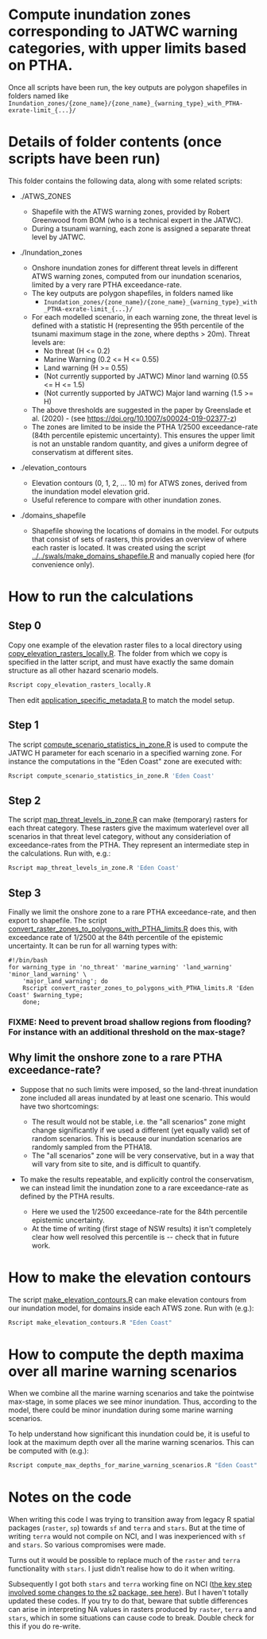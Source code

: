 # Compute inundation zones corresponding to JATWC warning categories, with upper limits based on PTHA.


Once all scripts have been run, the key outputs are polygon shapefiles in folders named like `Inundation_zones/{zone_name}/{zone_name}_{warning_type}_with_PTHA-exrate-limit_{...}/`

# Details of folder contents (once scripts have been run)

This folder contains the following data, along with some related scripts:

* ./ATWS_ZONES 
    * Shapefile with the ATWS warning zones, provided by Robert Greenwood from BOM (who is a technical expert in the JATWC). 
    * During a tsunami warning, each zone is assigned a separate threat level by JATWC. 

* ./Inundation_zones 
    * Onshore inundation zones for different threat levels in different ATWS warning zones, computed from our inundation scenarios, limited by a very rare PTHA exceedance-rate.
    * The key outputs are polygon shapefiles, in folders named like 
        * `Inundation_zones/{zone_name}/{zone_name}_{warning_type}_with_PTHA-exrate-limit_{...}/`
    * For each modelled scenario, in each warning zone, the threat level is defined with a statistic H (representing the 95th percentile of the tsunami maximum stage in the zone, where depths > 20m). Threat levels are:
        * No threat (H <= 0.2)
        * Marine Warning (0.2 <= H <= 0.55)
        * Land warning (H >= 0.55)
        * (Not currently supported by JATWC) Minor land warning (0.55 <= H <= 1.5)
        * (Not currently supported by JATWC) Major land warning (1.5 >= H)
    * The above thresholds are suggested in the paper by Greenslade et al. (2020) - (see https://doi.org/10.1007/s00024-019-02377-z)
    * The zones are limited to be inside the PTHA 1/2500 exceedance-rate (84th percentile epistemic uncertainty). This ensures the upper limit is not an unstable random quantity, and gives a uniform degree of conservatism at different sites.

* ./elevation_contours
    * Elevation contours (0, 1, 2, ... 10 m) for ATWS zones, derived from the inundation model elevation grid. 
    * Useful reference to compare with other inundation zones.

* ./domains_shapefile
    * Shapefile showing the locations of domains in the model. For outputs that consist of sets of rasters, this provides an overview of where each raster is located. It was created using the script [../../swals/make_domains_shapefile.R](../../swals/make_domains_shapefile.R) and manually copied here (for convenience only).

# How to run the calculations

## Step 0
Copy one example of the elevation raster files to a local directory using [copy_elevation_rasters_locally.R](copy_elevation_rasters_locally.R). The folder from which we copy is specified in the latter script, and must have exactly the same domain structure as all other hazard scenario models.
```r
Rscript copy_elevation_rasters_locally.R
```

Then edit [application_specific_metadata.R](application_specific_metadata.R) to match the model setup.

## Step 1
The script [compute_scenario_statistics_in_zone.R](compute_scenario_statistics_in_zone.R) is used to compute the JATWC H parameter for each scenario in a specified warning zone. For instance the computations in the "Eden Coast" zone are executed with:
```r
Rscript compute_scenario_statistics_in_zone.R 'Eden Coast'
```

## Step 2
The script [map_threat_levels_in_zone.R](map_threat_levels_in_zone.R) can make (temporary) rasters for each threat category. These rasters give the maximum waterlevel over all scenarios in that threat level category, without any consideriation of exceedance-rates from the PTHA. They represent an intermediate step in the calculations. Run with, e.g.:
```r
Rscript map_threat_levels_in_zone.R 'Eden Coast'
```

## Step 3
Finally we limit the onshore zone to a rare PTHA exceedance-rate, and then export to shapefile. The script [convert_raster_zones_to_polygons_with_PTHA_limits.R](convert_raster_zones_to_polygons_with_PTHA_limits.R) does this, with exceedance rate of 1/2500 at the 84th percentile of the epistemic uncertainty. It can be run for all warning types with:
```
#!/bin/bash
for warning_type in 'no_threat' 'marine_warning' 'land_warning' 'minor_land_warning' \
    'major_land_warning'; do
    Rscript convert_raster_zones_to_polygons_with_PTHA_limits.R 'Eden Coast' $warning_type;
    done;
```

### FIXME: Need to prevent broad shallow regions from flooding? For instance with an additional threshold on the max-stage?

## Why limit the onshore zone to a rare PTHA exceedance-rate?

* Suppose that no such limits were imposed, so the land-threat inundation zone included all areas inundated by at least one scenario. This would have two shortcomings:
    * The result would not be stable, i.e. the "all scenarios" zone might change significantly if we used a different (yet equally valid) set of random scenarios. This is because our inundation scenarios are randomly sampled from the PTHA18.
    * The "all scenarios" zone will be very conservative, but in a way that will vary from site to site, and is difficult to quantify. 

* To make the results repeatable, and explicitly control the conservatism, we can instead limit the inundation zone to a rare exceedance-rate as defined by the PTHA results. 
    * Here we used the 1/2500 exceedance-rate for the 84th percentile epistemic uncertainty. 
    * At the time of writing (first stage of NSW results) it isn't completely clear how well resolved this percentile is -- check that in future work.


# How to make the elevation contours
The script [make_elevation_contours.R](make_elevation_contours.R) can make elevation contours from our inundation model, for domains inside each ATWS zone. Run with (e.g.):
```r
Rscript make_elevation_contours.R "Eden Coast"
```

# How to compute the depth maxima over all marine warning scenarios

When we combine all the marine warning scenarios and take the pointwise max-stage, in some places we see minor inundation. Thus, according to the model, there could be minor inundation during some marine warning scenarios. 

To help understand how significant this inundation could be, it is useful to look at the maximum depth over all the marine warning scenarios. This can be computed with (e.g.):
```r
Rscript compute_max_depths_for_marine_warning_scenarios.R "Eden Coast"
```

# Notes on the code

When writing this code I was trying to transition away from legacy R spatial packages (`raster`, `sp`) towards `sf` and `terra` and `stars`. But at the time of writing `terra` would not compile on NCI, and I was inexperienced with `sf` and `stars`. So various compromises were made. 

Turns out it would be possible to replace much of the `raster` and `terra` functionality with `stars`. I just didn't realise how to do it when writing. 

Subsequently I got both `stars` and `terra` working fine on NCI ([the key step involved some changes to the s2 package, see here](https://github.com/r-spatial/s2/issues/199)). But I haven't totally updated these codes. If you try to do that, beware that subtle differences can arise in interpreting NA values in rasters produced by `raster`, `terra` and `stars`, which in some situations can cause code to break. Double check for this if you do re-write.
